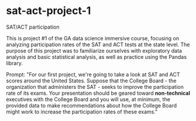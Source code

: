# sat-act-project-1
SAT/ACT participation 


This is project #1 of the GA data science immersive course, focusing on analyzing participation rates of the SAT and ACT tests at the state level. The purpose of this project was to familiarize ourselves with exploratory data analysis and basic statistical analysis, as well as practice using the Pandas library. 


Prompt: "For our first project, we're going to take a look at SAT and ACT scores around the United States. Suppose that the College Board - the organization that administers the SAT - seeks to improve the participation rate of its exams. Your presentation should be geared toward **non-technical** executives with the College Board and you will use, at minimum, the provided data to make recommendations about how the College Board might work to increase the participation rates of these exams."


